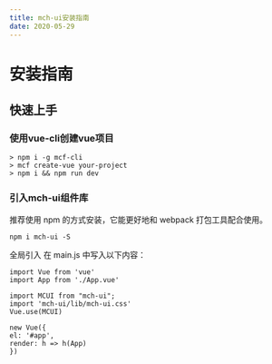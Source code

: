 ```yaml
---
title: mch-ui安装指南
date: 2020-05-29
---
```


#  安装指南

##  快速上手

###     使用vue-cli创建vue项目

    > npm i -g mcf-cli
    > mcf create-vue your-project
    > npm i && npm run dev
###  引入mch-ui组件库

推荐使用 npm 的方式安装，它能更好地和 webpack 打包工具配合使用。

    npm i mch-ui -S

全局引入
在 main.js 中写入以下内容：

    import Vue from 'vue'
    import App from './App.vue'

    import MCUI from "mch-ui";
    import 'mch-ui/lib/mch-ui.css'
    Vue.use(MCUI)

    new Vue({
    el: '#app',
    render: h => h(App)
    })